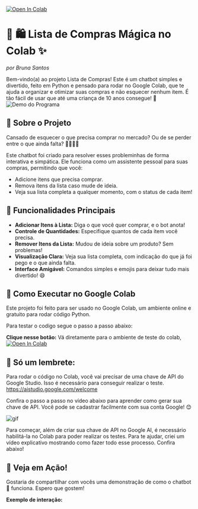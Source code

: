 [![Open In Colab](https://colab.research.google.com/assets/colab-badge.svg)](https://colab.research.google.com/github/brubsant/gerenciador-lista_alura/blob/main/gerenciador_lista_alura.ipynb)


# 🛒 🛍️ Lista de Compras Mágica no Colab ✨  
*por Bruna Santos*

Bem-vindo(a) ao projeto Lista de Compras! Este é um chatbot simples e divertido, feito em Python e pensado para rodar no Google Colab, que te ajuda a organizar e otimizar suas compras e não esquecer nenhum item. É tão fácil de usar que até uma criança de 10 anos consegue! 🎉
![Demo do Programa](assets/demo.gif)

## 👋 Sobre o Projeto

Cansado de esquecer o que precisa comprar no mercado? Ou de se perder entre o que ainda falta? 🙋‍♀️🙋‍♂️

Este chatbot foi criado para resolver esses probleminhas de forma interativa e simpática. Ele funciona como um assistente pessoal para suas compras, permitindo que você:

* Adicione itens que precisa comprar.
* Remova itens da lista caso mude de ideia.
* Veja sua lista completa a qualquer momento, com o status de cada item!

## 🌟 Funcionalidades Principais

* **Adicionar Itens à Lista:** Diga o que você quer comprar, e o bot anota!
* **Controle de Quantidades:** Especifique quantos de cada item você precisa.
* **Remover Itens da Lista:** Mudou de ideia sobre um produto? Sem problemas!
* **Visualização Clara:** Veja sua lista completa, com indicação do que já foi pego e o que ainda falta.
* **Interface Amigável:** Comandos simples e emojis para deixar tudo mais divertido! 😄

## 🚀 Como Executar no Google Colab

Este projeto foi feito para ser usado no Google Colab, um ambiente online e gratuito para rodar código Python.

Para testar o codigo segue o passo a passo abaixo:

 **Clique nesse botão:** Vá diretamente para o ambiente de teste do colab, [![Open In Colab](https://colab.research.google.com/assets/colab-badge.svg)](https://colab.research.google.com/github/brubsant/gerenciador-lista_alura/blob/main/gerenciador_lista_alura.ipynb)

## 🔔 Só um lembrete:

Para rodar o código no Colab, você vai precisar de uma chave de API do Google Studio. Isso é necessário para conseguir realizar o teste. 
https://aistudio.google.com/welcome

Confira o passo a passo no vídeo abaixo para aprender como gerar sua chave de API. Você pode se cadastrar facilmente com sua conta Google! 😊

![gif](assets/)

Para começar, além de criar sua chave de API no Google AI, é necessário habilitá-la no Colab para poder realizar os testes. Para te ajudar, criei um vídeo explicativo mostrando como fazer todo esse processo. Confira abaixo!


## 📸 Veja em Ação!

Gostaria de compartilhar com vocês uma demonstração de como o chatbot 🤖 funciona. Espero que gostem!

**Exemplo de interação:**








